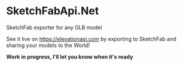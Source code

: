 # SketchFabApi.Net
SketchFab exporter for any GLB model

See it live on https://elevationapi.com by exporting to SketchFab and sharing your models to the World!

**Work in progress, I'll let you know when it's ready**
